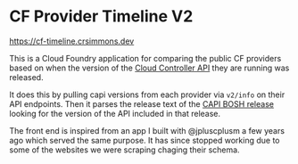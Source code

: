 # CF Provider Timeline V2

https://cf-timeline.crsimmons.dev

This is a Cloud Foundry application for comparing the public CF providers based on when the version of the [Cloud Controller API](https://github.com/cloudfoundry/cloud_controller_ng) they are running was released.

It does this by pulling capi versions from each provider via `v2/info` on their API endpoints. Then it parses the release text of the [CAPI BOSH release](https://github.com/cloudfoundry/capi-release) looking for the version of the API included in that release.

The front end is inspired from an app I built with @jpluscplusm a few years ago which served the same purpose. It has since stopped working due to some of the websites we were scraping chaging their schema.
